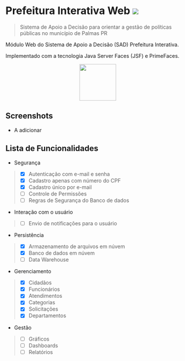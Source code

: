 
# Prefeitura Interativa Web  [<img src="https://user-images.githubusercontent.com/8310663/84600399-5a5e4b80-ae4f-11ea-9e8d-f5e15b782b05.png">](https://prefeiturainterativa.herokuapp.com/)

> Sistema de Apoio a Decisão para orientar a gestão de políticas públicas no município de Palmas PR

<p> Módulo Web do Sistema de Apoio a Decisão (SAD) Prefeitura Interativa.</p> 

<p> Implementado com a tecnologia Java Server Faces (JSF) e PrimeFaces. </p>

<p align="center">
<img src="https://user-images.githubusercontent.com/8310663/84600003-980da500-ae4c-11ea-8af1-456d858fa88b.png" width="100" height="100">
</p>

## Screenshots

* A adicionar

## Lista de Funcionalidades


* Segurança
 > - [x] Autenticação com e-mail e senha
 > - [x] Cadastro apenas com número do CPF
 > - [x] Cadastro único por e-mail
 > - [ ] Controle de Permissões
 > - [ ] Regras de Segurança do Banco de dados

* Interação com o usuário
 > - [ ] Envio de notificações para o usuário

 * Persistência 
 > - [x] Armazenamento de arquivos em núvem
 > - [x] Banco de dados em núvem
 > - [ ] Data Warehouse

* Gerenciamento 
 > - [x] Cidadãos
 > - [x] Funcionários 
 > - [x] Atendimentos
 > - [x] Categorias
 > - [x] Solicitações
 > - [x] Departamentos

* Gestão
 > - [ ] Gráficos
 > - [ ] Dashboards
 > - [ ] Relatórios
